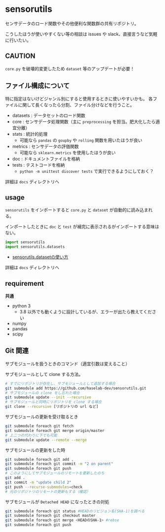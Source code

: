 # sensorutils

センサデータのロード関数やその他便利な関数群の共有リポジトリ。

こうしたほうが使いやすくない等の相談は issues や slack、直接言うなど気軽に行いたい。

## CAUTION

`core.py` を破壊的変更したため `dataset` 等のアップデートが必要！

## ファイル構成について

特に指定はないけどジャンル別にすると使用するときに使いやすいかも。
各ファイルに関して長くなったら分割、ファイル分けなどを行うこと。

* datasets  : データセットのロード関数
* core      : センサデータ処理関数（主に `preprocessing` を担当。肥大化したら適宜分離）
* stats     : 統計的処理
    * 可能なら `pandas` の `goupby` や `rolling` 関数を用いたほうが良い
* metrics   : センサデータの評価関数
    * 可能なら `sklearn.metrics` を使用したほうが良い
* doc       : ドキュメントファイルを格納
* tests     : テストコードを格納
    * `python -m unittest discover tests` で実行できるようにしておく？

詳細は `docs` ディレクトリへ

## usage

`sensorutils` をインポートすると `core.py` と `dataset` が自動的に読み込まれる。

インポートしたときに `doc` と `test` が補完に表示されるがインポートする意味はない。

```python
import sensorutils
import sensorutils.datasets
```

* [sensorutils.datasetの使い方](doc/samples/README.md)

詳細は `docs` ディレクトリへ

## requirement

**共通**
* python 3
    * 3.8 以外でも動くように設計しているが、エラーが出たら教えてください
* numpy
* pandas
* scipy

## Git 関連

サブモジュールを扱うときのコマンド（適宜引数は変えること）

サブモジュールとして clone する方法。
```bash
# すでにリポジトリが存在し、サブモジュールとして追加する場合
git submodule add https://github.com/haselab-dev/sensorutils.git
# サブモジュールの clone をし忘れた場合
git submodule update --init --recursive
# サブモジュールと同時にリポジトリを clone する場合
git clone --recursive [リポジトリの url など]
```

サブモジュールの更新を受け取るとき
```bash
git submodule foreach git fetch
git submodule foreach git merge origin/master
# 上二つの代わりに下でも可能
git submodule update --remote --merge
```

サブモジュールの更新をした時
```bash
git submodule foreach git add .
git submodule foreach git commit -m "2 on parent"
git submodule foreach git push
# このようにしてサブモジュールのリモートを更新したのち
git add .
git commit -m "update child 2"
git push --recurse-submodules=check
# 元のリポジトリのリモートの更新もする（確認）
```

サブモジュールが `Detached HEAD` になったときの対処
```bash
git submodule foreach git status #HEADのリビジョン名(SHA-1)を調べる
git submodule foreach git checkout master
git submodule foreach git merge <HEADのSHA-1> #rebse
git submodule foreach git push
```
